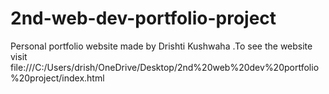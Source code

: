 # 2nd-web-dev-portfolio-project
Personal portfolio website made by Drishti Kushwaha .To see the website visit file:///C:/Users/drish/OneDrive/Desktop/2nd%20web%20dev%20portfolio%20project/index.html
